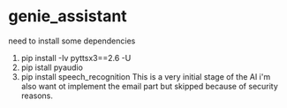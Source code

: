 # genie_assistant

need to install some dependencies

  1. pip install -Iv pyttsx3==2.6 -U
  2. pip istall pyaudio
  3. pip install speech_recognition
  This is a very initial stage of the AI i'm also want ot implement the email part but skipped because of security reasons.
